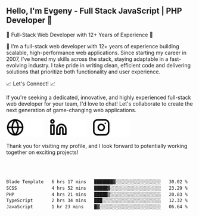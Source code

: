 ## Hello, I'm Evgeny - Full Stack JavaScript | PHP Developer 👋

🚀 Full-Stack Web Developer with 12+ Years of Experience 🚀

👋 I'm a full-stack web developer with 12+ years of experience building scalable, high-performance web applications. Since starting my career in 2007, I've honed my skills across the stack, staying adaptable in a fast-evolving industry. I take pride in writing clean, efficient code and delivering solutions that prioritize both functionality and user experience.

📈 Let's Connect! 📈

If you're seeking a dedicated, innovative, and highly experienced full-stack web developer for your team, I'd love to chat! Let's collaborate to create the next generation of game-changing web applications.

[![website](./img/globe-light.svg)](https://tradiry.com#gh-light-mode-only)
[![website](./img/globe-dark.svg)](https://tradiry.com#gh-dark-mode-only)
&nbsp;&nbsp;
[![website](./img/linkedin-light.svg)](https://www.linkedin.com/in/etulikov#gh-light-mode-only)
[![website](./img/linkedin-dark.svg)](https://www.linkedin.com/in/etulikov#gh-dark-mode-only)
&nbsp;&nbsp;
[![website](./img/instagram-light.svg)](https://www.instagram.com/evgenytulikov/#gh-light-mode-only)
[![website](./img/instagram-dark.svg)](https://www.instagram.com/evgenytulikov/#gh-dark-mode-only)

Thank you for visiting my profile, and I look forward to potentially working together on exciting projects!

<br />
<br />

<!--START_SECTION:waka-->

```txt
Blade Template   6 hrs 17 mins   ███████▓░░░░░░░░░░░░░░░░░   30.02 %
SCSS             4 hrs 52 mins   █████▓░░░░░░░░░░░░░░░░░░░   23.29 %
PHP              4 hrs 21 mins   █████▒░░░░░░░░░░░░░░░░░░░   20.83 %
TypeScript       2 hrs 34 mins   ███░░░░░░░░░░░░░░░░░░░░░░   12.32 %
JavaScript       1 hr 23 mins    █▓░░░░░░░░░░░░░░░░░░░░░░░   06.64 %
```

<!--END_SECTION:waka-->
